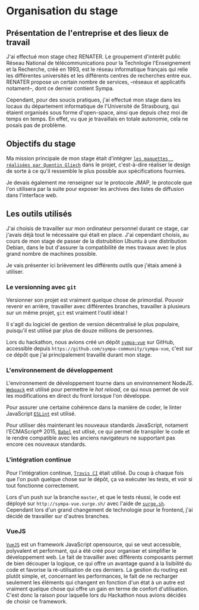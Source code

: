 # Organisation du stage

## Présentation de l'entreprise et des lieux de travail

J'ai effectué mon stage chez RENATER.
Le groupement d'intérêt public Réseau National de télécommunications pour 
la Technlogie l'Enseignement et la Recherche, créé en 1993, est le réseau 
informatique français qui relie les différentes universités et les 
différents centres de recherches entre eux.
RENATER propose un certain nombre de services, –réseaux et applicatifs 
notament–, dont ce dernier contient Sympa.

Cependant, pour des soucis pratiques, j'ai effectué mon stage dans les 
locaux du département informatique de l'Université de Strasbourg, qui 
étaient organisés sous forme d'open-space, ainsi que depuis chez moi de 
temps en temps. En effet, vu que je travaillais en totale autonomie, cela 
ne posais pas de problème.

## Objectifs du stage

Ma mission principale de mon stage était d'intégrer [`les maquettes 
réalisées par Quentin Gliech`](https://s.sandhose.fr/sympa/spec/) dans le 
projet, c'est-à-dire réaliser le design de sorte à ce qu'il ressemble le 
plus possible aux spécifications fournies.

Je devais également me renseigner sur le protocole JMAP, le protocole que 
l'on utilisera par la suite pour exposer les archives des listes de 
diffusion dans l'interface web.

## Les outils utilisés

J'ai choisis de travailler sur mon ordinateur personnel durant ce stage, 
car j'avais déjà tout le nécessaire qui était en place. J'ai cependant 
choisis, au cours de mon stage de passer de la distrubition Ubuntu à une 
distribution Debian, dans le but d'assurer la compatibilité de mes 
travaux avec le plus grand nombre de machines possible.

Je vais présenter ici brièvement les différents outils que j'étais amené 
à utiliser.

### Le versionning avec `git`

Versionner son projet est vraiment quelque chose de primordial. Pouvoir 
revenir en arrière, travailler avec différentes branches, travailler à 
plusieurs sur un même projet, `git` est vraiment l'outil idéal !

Il s'agit du logiciel de gestion de version décentralisé le plus 
populaire, puisqu'il est utilisé par plus de douze millions de personnes.

Lors du hackathon, nous avions créé un dépôt 
[`sympa-vue`](https://github.com/sympa-community/sympa-vue) sur GitHub, 
accessible depuis `https://github.com/sympa-community/sympa-vue`, c'est 
sur ce dépôt que j'ai principalement travaillé durant mon stage.

### L'environnement de développement

L'environnement de développement tourne dans un environnement NodeJS. 
[`Webpack`](https://webpack.js.org/) est utilisé pour permettre le *hot 
reload*, ce qui nous permet de voir les modifications en direct du front 
lorsque l'on développe.

Pour assurer une certaine cohérence dans la manière de coder, le linter 
JavaScript [`ESLint`](https://eslint.org/) est utilisé.

Pour utiliser dès maintenant les nouveaux standards JavaScript, notament 
l'ECMAScript® 2015, [`Babel`](https://babeljs.io/) est utlisé, ce qui 
permet de transpiler le code et le rendre compatible avec les anciens 
navigateurs ne supportant pas encore ces nouveaux standards.

### L'intégration continue

Pour l'intégration continue, [`Travis CI`](https://travis-ci.org/) était 
utilisé. Du coup à chaque fois que l'on push quelque chose sur le dépôt, 
ça va exécuter les tests, et voir si tout fonctionne correctement.

Lors d'un push sur la branche `master`, et que le tests réussi, le code 
est déployé sur `http://sympa-vue.surge.sh/` avec l'aide de 
[`surge.sh`](http://surge.sh/). Cependant lors d'un grand changement de 
technologie pour le frontend, j'ai décidé de travailler sur d'autres
branches.

### VueJS

[`VueJS`](https://vuejs.org/) est un framework JavaScript opensource, qui 
se veut accessible, polyvalent et performant, qui a été créé pour 
organiser et simplifier le développement web. Le fait de travailler avec 
différents composants permet de bien découper la logique, ce qui offre un 
avantage quand à la lisibilité du code et favorise la ré-utilisation de 
ces derniers. La gestion du routing est plutôt simple, et, concernant les 
performances, le fait de ne recharger seulement les éléments qui changent 
en fonction d'un état à un autre est vraiment quelque chose qui offre un 
gain en terme de confort d'utilisation. C'est donc la raison pour 
laquelle lors du Hackathon nous avions décidés de choisir ce framework.
